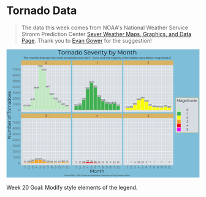 # Tornado Data

> The data this week comes from NOAA's National Weather Service Stronm Prediction Center [Sever Weather Maps, Graphics, and Data Page](https://www.spc.noaa.gov/wcm/#data). Thank you to [Evan Gower](https://github.com/rfordatascience/tidytuesday/issues/549) for the suggestion!

![](plot.png)

Week 20 Goal: Modify style elements of the legend. 